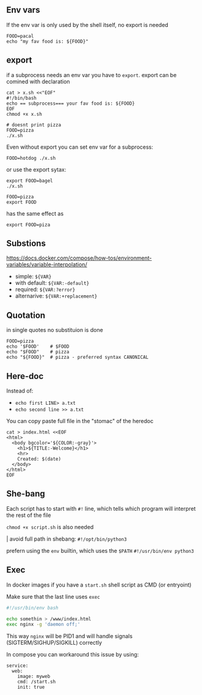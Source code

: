 
## Env vars

If the env var is only used by the shell itself, no export is needed
```
FOOD=pacal
echo "my fav food is: ${FOOD}"
```

## export

if a subprocess needs an env var you have to `export`.
export can be comined with declaration
```
cat > x.sh <<"EOF"
#!/bin/bash
echo == subprocess=== your fav food is: ${FOOD}
EOF
chmod +x x.sh
```

```
# doesnt print pizza
FOOD=pizza
./x.sh 
```
Even without export you can set env var for a subprocess:
```
FOOD=hotdog ./x.sh
```

or use the export sytax:
```
export FOOD=bagel
./x.sh
```



```
FOOD=pizza
export FOOD
```
has the same effect as
```
export FOOD=piza
```

## Substions

https://docs.docker.com/compose/how-tos/environment-variables/variable-interpolation/

- simple: `${VAR}`
- with default: `${VAR:-default}`
- required: `${VAR:?error}`
- alternarive: `${VAR:+replacement}` 

## Quotation

in single quotes no substituion is done
```
FOOD=pizza
echo '$FOOD'    # $FOOD
echo "$FOOD"    # pizza
echo "${FOOD}"  # pizza - preferred syntax CANONICAL
```

## Here-doc

Instead of:
-  `echo first LINE> a.txt`
-  `echo second line >> a.txt`

You can copy paste full file in the "stomac" of the heredoc
```
cat > index.html <<EOF
<html>
  <body bgcolor='${COLOR:-gray}'>
    <h1>${TITLE:-Welcome}</h1>
    <hr>
    Created: $(date)
  </body>
</html>
EOF
```

## She-bang

Each script has to start with `#!` line, which tells
which program will interpret the rest of the file

`chmod +x script.sh` is also needed

| avoid full path in shebang: `#!/opt/bin/python3`

prefern using the `env` builtin, which uses the `$PATH`
`#!/usr/bin/env python3`

## Exec

In docker images if you have a `start.sh` shell script as CMD (or entryoint)

Make sure that the last line uses `exec`
``` bash
#!/usr/bin/env bash

echo somethin > /www/index.html
exec nginx -g 'daemon off;'
```

This way `nginx` will be PID1 and will handle signals (SIGTERM/SIGHUP/SIGKILL) correctly

In compose you can workaround this issue by using:
```
service:
  web:
    image: myweb
    cmd: /start.sh
    init: true
```